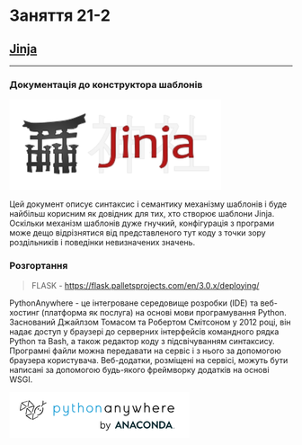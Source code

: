 # Заняття 21-2

## [Jinja](https://jinja.palletsprojects.com/en/3.1.x/)

---


### Документація до конструктора шаблонів

[![jinja](help-image/jinja.png)](https://jinja.palletsprojects.com/en/3.1.x/templates/)


Цей документ описує синтаксис і семантику механізму шаблонів і буде найбільш корисним як довідник для тих, хто створює шаблони Jinja. Оскільки механізм шаблонів дуже гнучкий, конфігурація з програми може дещо відрізнятися від представленого тут коду з точки зору роздільників і поведінки невизначених значень.


### Розгортання

> FLASK - https://flask.palletsprojects.com/en/3.0.x/deploying/


PythonAnywhere - це інтегроване середовище розробки (IDE) та веб-хостинг (платформа як послуга) на основі мови програмування Python. Заснований Джайлзом Томасом та Робертом Смітсоном у 2012 році, він надає доступ у браузері до серверних інтерфейсів командного рядка Python та Bash, а також редактор коду з підсвічуванням синтаксису. Програмні файли можна передавати на сервіс і з нього за допомогою браузера користувача. Веб-додатки, розміщені на сервісі, можуть бути написані за допомогою будь-якого фреймворку додатків на основі WSGI.  

[![pythonanywhere](help-image/py-an.png)](https://www.pythonanywhere.com/)

